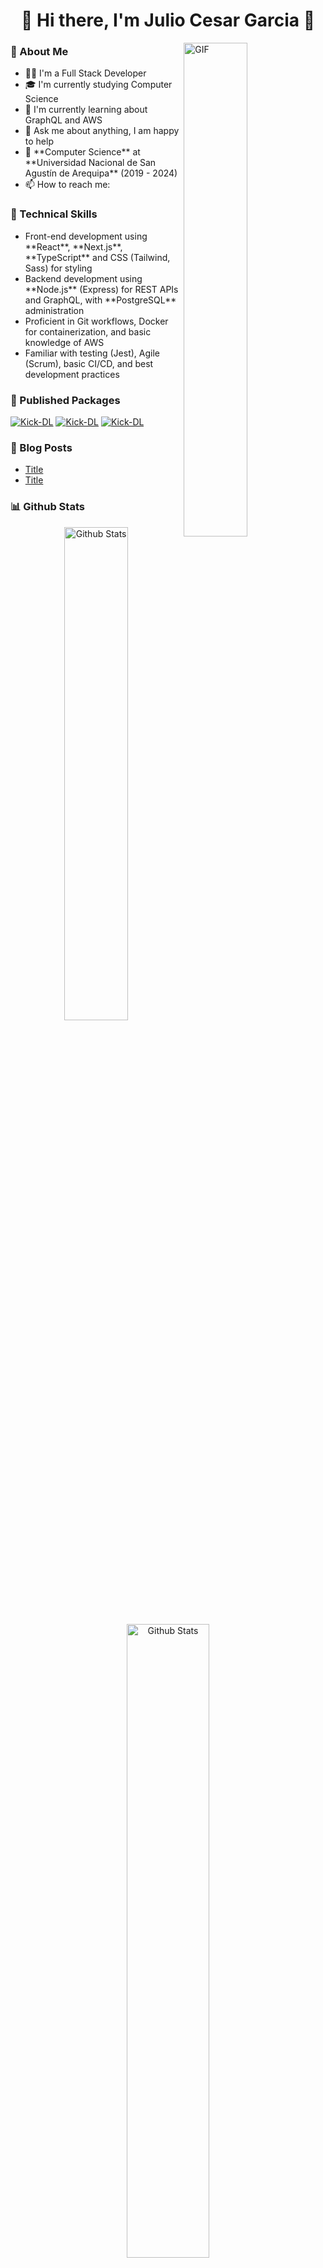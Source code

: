 <div align="center">
    <h1>👋 Hi there, I'm Julio Cesar Garcia 🤠</h1>
</div>

<img align="right" height="auto" width="45%" alt="GIF" src="https://media.giphy.com/media/vWst8QUOKAot6MHEZe/giphy.gif"/>

<h3>💖 About Me</h3>

<ul>
    <li>👨‍💻 I'm a Full Stack Developer</li>
    <li>🎓 I'm currently studying Computer Science</li>
    <li>🌱 I'm currently learning about GraphQL and AWS</li>
    <li>💬 Ask me about anything, I am happy to help</li>
    <li>📖 **Computer Science** at **Universidad Nacional de San Agustín de Arequipa** (2019 - 2024)</li>
    <li>📫 How to reach me:
</ul>

<h3>🌟 Technical Skills</h3>

<ul>
    <li>Front-end development using **React**, **Next.js**, **TypeScript** and CSS (Tailwind, Sass) for styling </li>
    <li>Backend development using **Node.js** (Express) for REST APIs and GraphQL, with **PostgreSQL** administration </li>
    <li> Proficient in Git workflows, Docker for containerization, and basic knowledge of AWS </li>
    <li>Familiar with testing (Jest), Agile (Scrum), basic CI/CD, and best development practices</li>
</ul>

<h3>🚀 Published Packages</h3>

[![Kick-DL](https://img.shields.io/badge/Npm:_Kick--DL-500_downloads-44AF1F?style=for-the-badge&logo=npm&logoColor=white&labelColor=black)](https://www.npmjs.com/package/kick-dl)
[![Kick-DL](https://img.shields.io/badge/Npm:_Crypi-300_Downloads-12ACF3?style=for-the-badge&logo=npm&logoColor=white&labelColor=black)](https://www.npmjs.com/package/kick-dl)
[![Kick-DL](https://img.shields.io/badge/Npm:_Twitch--Rank-530_Downloads-8862cf?style=for-the-badge&logo=npm&logoColor=white&labelColor=black)](https://www.npmjs.com/package/kick-dl)

<h3>📝 Blog Posts</h3>

- [Title](https://)
- [Title](https://)

<h3>📊 Github Stats</h3>

<div align="center" width="100%">
    <img width="45%" src="https://github-readme-stats.vercel.app/api/top-langs?username=juliogarciape&show_icons=true&locale=en&theme=radical&layout=compact&hide_title=true" alt="Github Stats"/>
    <img width="51%" src="https://github-readme-streak-stats.herokuapp.com/?user=juliogarciape&theme=radical" alt="Github Stats"/>
    <img width="55%" src="https://github-readme-stats.vercel.app/api?username=juliogarciape&show=prs_merged_percentage&hide=contribs&show_icons=true&theme=radical&locale=en&border_radius=0&include_all_commits=true&line_height=30" alt="Github Stats"/>
</div>

<h3>🌏 Contact Me</h3>

[![WebSite](https://img.shields.io/badge/WebSite-juliogarciape.live-39E09B?style=for-the-badge&logo=firefox&logoColor=white&labelColor=101010)](https://juliogarciape.live)
[![Gmail](https://img.shields.io/badge/Gmail-Personal-D14836?style=for-the-badge&logo=Gmail&logoColor=white&labelColor=101010)]()
[![Whatsapp](https://img.shields.io/badge/Whatsapp-Personal-25D366?style=for-the-badge&logo=Whatsapp&logoColor=white&labelColor=101010)]()
[![LinkedIn](https://img.shields.io/badge/LinkedIn-Julio_Cesar_Garcia-0077B5?style=for-the-badge&logo=linkedin&logoColor=white&labelColor=101010)](https://www.linkedin.com/in/juliogarciape)
[![Resume](https://img.shields.io/badge/Resume-Julio_Garcia-39E09B?style=for-the-badge&logo=Linktree&logoColor=white&labelColor=101010)]()
[![Discord](https://img.shields.io/badge/Discord-@juliogarciape-5865F2?style=for-the-badge&logo=Discord&logoColor=white&labelColor=101010)]()
[![Slack](https://img.shields.io/badge/Slack-juliogarciape-5865F2?style=for-the-badge&logo=Slack&logoColor=white&labelColor=101010)]()
[![Github](https://img.shields.io/badge/Github-Secondary-FF4500?style=for-the-badge&logo=github&logoColor=white&labelColor=101010)]()
[![X](https://img.shields.io/badge/Twitter-juliogarciape-1DA1F2?style=for-the-badge&logo=x&logoColor=white&labelColor=101010)](https://x.com/juliogarciape_)
[![Medium](https://img.shields.io/badge/Medium-juliogarciape-FF4500?style=for-the-badge&logo=medium&logoColor=white&labelColor=101010)]()
[![Dev.to](https://img.shields.io/badge/Dev.to-juliogarciape-1DA1F2?style=for-the-badge&logo=dev.to&logoColor=white&labelColor=101010)]()
[![Reddit](https://img.shields.io/badge/Reddit-juliogarciape-FF4500?style=for-the-badge&logo=reddit&logoColor=white&labelColor=101010)]()
[![Notion](https://img.shields.io/badge/Notion-juliogarciape-5865F2?style=for-the-badge&logo=Notion&logoColor=white&labelColor=101010)]()
[![Paypal](https://img.shields.io/badge/Paypal-juliogarciape-5865F2?style=for-the-badge&logo=Paypal&logoColor=white&labelColor=101010)]()

